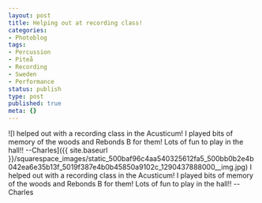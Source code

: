 ```yaml
---
layout: post
title: Helping out at recording class!
categories:
- Photoblog
tags:
- Percussion
- Piteå
- Recording
- Sweden
- Performance
status: publish
type: post
published: true
meta: {}
---
```


![I helped out with a recording class in the Acusticum! I played bits of memory of the woods and Rebonds B for them! Lots of fun to play in the hall!! --Charles]({{ site.baseurl }}/squarespace_images/static_500baf96c4aa540325612fa5_500bb0b2e4b042ea6e35b13f_5019f387e4b0b45850a9102c_1290437888000__img.jpg) I helped out with a recording class in the Acusticum! I played bits of memory of the woods and Rebonds B for them! Lots of fun to play in the hall!! --Charles
